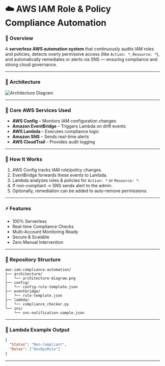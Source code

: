 # ☁️ AWS IAM Role & Policy Compliance Automation

### 🚀 Overview
A **serverless AWS automation system** that continuously audits IAM roles and policies, detects overly permissive access (like `Action: *`, `Resource: *`), and automatically remediates or alerts via SNS — ensuring compliance and strong cloud governance.

---

### 🧱 Architecture
![Architecture Diagram](architecture/architecture-diagram.png)

---

### 🧩 Core AWS Services Used
- **AWS Config** – Monitors IAM configuration changes  
- **Amazon EventBridge** – Triggers Lambda on drift events  
- **AWS Lambda** – Executes compliance logic  
- **Amazon SNS** – Sends real-time alerts  
- **AWS CloudTrail** – Provides audit logging  

---

### 🧠 How It Works
1. AWS Config tracks IAM role/policy changes.  
2. EventBridge forwards these events to Lambda.  
3. Lambda analyzes roles & policies for `Action: *` or `Resource: *`.  
4. If non-compliant → SNS sends alert to the admin.  
5. Optionally, remediation can be added to auto-remove permissions.

---

### ⚡ Features
- 100% Serverless  
- Real-time Compliance Checks  
- Multi-Account Monitoring Ready  
- Secure & Scalable  
- Zero Manual Intervention  

---

### 📂 Repository Structure
```
aws-iam-compliance-automation/
├── architecture/
│   └── architecture-diagram.png
├── config/
│   └── config-rule-template.json
├── eventbridge/
│   └── rule-template.json
├── lambda/
│   └── compliance_checker.py
└── sns/
    └── sns-notification-sample.json
```

---

### 🧩 Lambda Example Output
```json
{
  "Status": "Non-Compliant",
  "Roles": ["DevOpsRole"]
}
```

---
